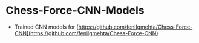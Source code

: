 # Chess-Force-CNN-Models

- Trained CNN models for [https://github.com/fenilgmehta/Chess-Force-CNN](https://github.com/fenilgmehta/Chess-Force-CNN)
